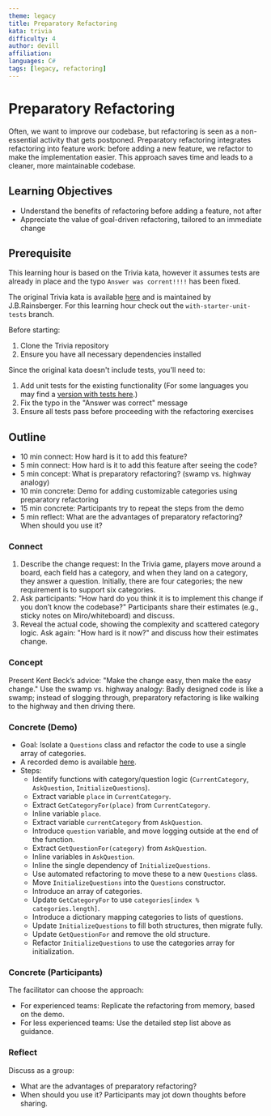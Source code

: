 ```yaml
---
theme: legacy
title: Preparatory Refactoring
kata: trivia
difficulty: 4
author: devill
affiliation: 
languages: C#
tags: [legacy, refactoring]
---
```


# Preparatory Refactoring

Often, we want to improve our codebase, but refactoring is seen as a non-essential activity that gets postponed. Preparatory refactoring integrates refactoring into feature work: before adding a new feature, we refactor to make the implementation easier. This approach saves time and leads to a cleaner, more maintainable codebase.

## Learning Objectives
- Understand the benefits of refactoring before adding a feature, not after
- Appreciate the value of goal-driven refactoring, tailored to an immediate change

## Prerequisite

This learning hour is based on the Trivia kata, however it assumes tests are already in place and the typo `Answer was corrent!!!!` has been fixed. 

The original Trivia kata is available [here](https://github.com/jbrains/trivia) and is maintained by J.B.Rainsberger. 
For this learning hour check out the `with-starter-unit-tests` branch. 

Before starting:
1. Clone the Trivia repository
2. Ensure you have all necessary dependencies installed 

Since the original kata doesn't include tests, you'll need to:
1. Add unit tests for the existing functionality (For some languages you may find a [version with tests here](https://github.com/jbrains/trivia/tree/with-starter-unit-tests).)
2. Fix the typo in the "Answer was correct" message
3. Ensure all tests pass before proceeding with the refactoring exercises

## Outline
* 10 min connect: How hard is it to add this feature?
* 5 min connect: How hard is it to add this feature after seeing the code?
* 5 min concept: What is preparatory refactoring? (swamp vs. highway analogy)
* 10 min concrete: Demo for adding customizable categories using preparatory refactoring
* 15 min concrete: Participants try to repeat the steps from the demo
* 5 min reflect: What are the advantages of preparatory refactoring? When should you use it?

### Connect
1. Describe the change request: In the Trivia game, players move around a board, each field has a category, and when they land on a category, they answer a question. Initially, there are four categories; the new requirement is to support six categories.
2. Ask participants: "How hard do you think it is to implement this change if you don’t know the codebase?" Participants share their estimates (e.g., sticky notes on Miro/whiteboard) and discuss.
3. Reveal the actual code, showing the complexity and scattered category logic. Ask again: "How hard is it now?" and discuss how their estimates change.

### Concept
Present Kent Beck’s advice: "Make the change easy, then make the easy change." Use the swamp vs. highway analogy: Badly designed code is like a swamp; instead of slogging through, preparatory refactoring is like walking to the highway and then driving there.

### Concrete (Demo)
- Goal: Isolate a `Questions` class and refactor the code to use a single array of categories.
- A recorded demo is available [here](https://youtu.be/6vCA4dYnbX4?si=4qO7PoBLwSJ8ZK77).
- Steps:
  - Identify functions with category/question logic (`CurrentCategory`, `AskQuestion`, `InitializeQuestions`).
  - Extract variable `place` in `CurrentCategory`.
  - Extract `GetCategoryFor(place)` from `CurrentCategory`.
  - Inline variable `place`.
  - Extract variable `currentCategory` from `AskQuestion`.
  - Introduce `question` variable, and move logging outside at the end of the function.
  - Extract `GetQuestionFor(category)` from `AskQuestion`.
  - Inline variables in `AskQuestion`.
  - Inline the single dependency of `InitializeQuestions`.
  - Use automated refactoring to move these to a new `Questions` class.
  - Move `InitializeQuestions` into the `Questions` constructor.
  - Introduce an array of categories.
  - Update `GetCategoryFor` to use `categories[index % categories.length]`.
  - Introduce a dictionary mapping categories to lists of questions.
  - Update `InitializeQuestions` to fill both structures, then migrate fully.
  - Update `GetQuestionFor` and remove the old structure.
  - Refactor `InitializeQuestions` to use the categories array for initialization.

### Concrete (Participants)
The facilitator can choose the approach:
- For experienced teams: Replicate the refactoring from memory, based on the demo.
- For less experienced teams: Use the detailed step list above as guidance.

### Reflect
Discuss as a group:
- What are the advantages of preparatory refactoring?
- When should you use it?
Participants may jot down thoughts before sharing.
